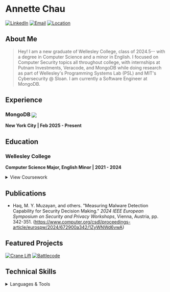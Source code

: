<div align="left">

# Annette Chau

[![LinkedIn](https://img.shields.io/badge/LinkedIn-Connect-blue?style=for-the-badge&logo=linkedin)](https://linkedin.com/in/annette-chau/)
[![Email](https://img.shields.io/badge/Email-Contact-red?style=for-the-badge&logo=gmail)](mailto:annettejchau@outlook.com)
[![Location](https://img.shields.io/badge/Location-New_York_City-green?style=for-the-badge&logo=google-maps)](https://www.google.com/maps/place/New-York-City,NY)

</div>

## About Me
> Hey! I am a new graduate of Wellesley College, class of 2024.5-- with a degree in Computer Science and a minor in English. I focused on Computer Security topics all throughout college, with internships at Putnam Investments, Veracode, and MongoDB while doing research as part of Wellesley's Programming Systems Lab (PSL) and MIT's Cybersecurity @ Sloan. I am currently a Software Engineer at MongoDB. 
>


## Experience

### MongoDB   <img src="https://img.shields.io/badge/Role-Software_Engineer_2-blue?style=flat-square&logo=mongodb" align="center">
**New York City | Feb 2025 - Present**  


## Education

### Wellesley College
**Computer Science Major, English Minor | 2021 - 2024**

<details>
<summary>View Coursework</summary>

#### Key Coursework
- Computer Systems & Cybersecurity
- Algorithms & Theory of Computation
- Computer Networks
- Mobile App Development
- Systems Modeling

#### Research
- Wellesley Programming Systems Lab
- MIT Sloan CAMS Lab (Ransomware Research)

</details>

## Publications

- Haq, M. Y. Muzayan, and others. "Measuring Malware Detection Capability for Security Decision Making." *2024 IEEE European Symposium on Security and Privacy Workshops*, Vienna, Austria, pp. 342-351.
(https://www.computer.org/csdl/proceedings-article/eurospw/2024/672900a342/1ZyWNWd6vwA)

## Featured Projects

<tr>
<td align="left">
  <a href="https://github.com/aj-chau/wasmtime"><img src="https://img.shields.io/badge/Crane_Lift-IR_Fuzzer-red?style=for-the-badge" alt="Crane Lift"/></a>
</td>
<td align="center">
  <a href="https://github.com/aj-chau/battlecode25"><img src="https://img.shields.io/badge/MIT-Battlecode-blue?style=for-the-badge" alt="Battlecode"/></a>
</tr>

## Technical Skills

<details>
  <summary>Languages & Tools</summary>
<div align="left">

#### Programming Languages
- Java
- Python
- Javascript
- Go (Learning)
- Rust (Learning)
- C++ (Learning)

#### Tools
- Postman, Bruno
- Burp Suite
- Semgrep
- AWS Certified Cloud Practitioner
- Github
- Gitlab


</div>

---
<div align="left">

📍 Based in New York City | 📱 617-608-9846 | 📧 annettejchau@outlook.com

<img src="https://img.shields.io/badge/Open_to-Security_Opportunities-green?style=for-the-badge" alt="Open to Opportunities"/>

</div>
